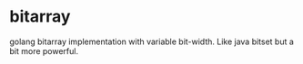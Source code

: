 bitarray
========

golang bitarray implementation with variable bit-width. Like java bitset but a bit more powerful.
